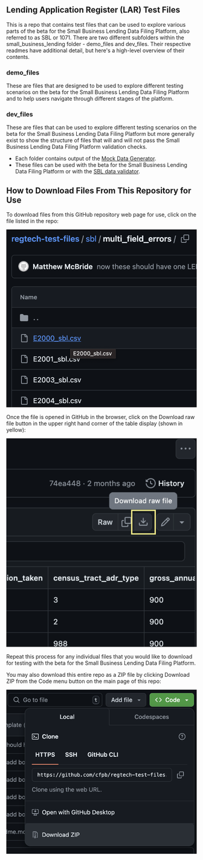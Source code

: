 ## Lending Application Register (LAR) Test Files

This is a repo that contains test files that can be used to explore various parts of the beta for the Small Business Lending Data Filing Platform, also referred to as SBL or 1071. There are two different subfolders within the small_business_lending folder - demo_files and dev_files. Their respective readmes have additional detail, but here's a high-level overview of their contents.

### demo_files

These are files that are designed to be used to explore different testing scenarios on the beta for the Small Business Lending Data Filing Platform and to help users navigate through different stages of the platform. 


### dev_files

These are files that can be used to explore different testing scenarios on the beta for the Small Business Lending Data Filing Platform but more generally exist to show the structure of files that will and will not pass the Small Business Lending Data Filing Platform validation checks. 

- Each folder contains output of the [Mock Data Generator](https://github.com/cfpb/regtech-mock-data-generator).
- These files can be used with the beta for the Small Business Lending Data Filing Platform or with the [SBL data validator](https://github.com/cfpb/regtech-data-validator).

## How to Download Files From This Repository for Use

To download files from this GitHub repository web page for use, click on the file listed in the repo:

![a screenshot of a pointer hovering over a .csv file in the repo, part of the instructions for downloading](download-instructions-1.png)

Once the file is opened in GitHub in the browser, click on the Download raw file button in the upper right hand corner of the table display (shown in yellow): 

![a screenshot of the Download raw file button for a .csv file in the repo, part of the instructions for downloading](download-instructions-2.png)

Repeat this process for any individual files that you would like to download for testing with the beta for the Small Business Lending Data Filing Platform. 

You may also download this entire repo as a ZIP file by clicking Download ZIP from the Code menu button on the main page of this repo:

![a screenshot of a pointer hovering over the Download ZIP button for the repo, part of the instructions for downloading](download-instructions-3.png)
